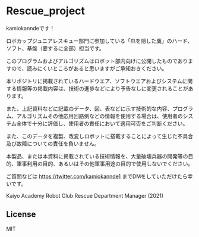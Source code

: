 # Rescue_project

kamiokanndeです！

ロボカップジュニアレスキュー部門に参加している「爪を隠した鷹」のハード、ソフト、基盤（要するに全部）担当です。

このプログラムおよびアルゴリズムはロボット部内向けに公開したものでありますので、読みにくいところがあると思いますがご承知おきください。

本リポジトリに掲載されているハードウエア、ソフトウエアおよびシステムに関する情報等の掲載内容は、技術の進歩などにより予告なしに変更されることがあります。

また、上記資料などに記載のデータ、図、表などに示す技術的な内容、プログラム、アルゴリズムその他応用回路例などの情報を使用する場合は、使用者のシステム全体で十分に評価し、使用者の責任において適用可否をご判断ください。

また、このデータを複製、改変しロボットに搭載することによって生じた不具合及び故障についての責任を負いません。

本製品、または本資料に掲載されている技術情報を、大量破壊兵器の開発等の目的、軍事利用の目的、あるいはその他軍事用途の目的で使用しないでください。

ご質問などは https://twitter.com/kamiokannde1 までDMをしていただけたら幸いです。

Kaiyo Academy Robot Club Rescue Department Manager (2021)

## License
MIT


